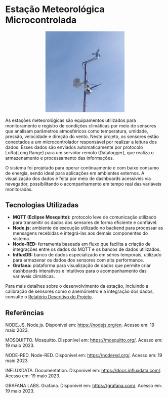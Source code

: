 <h1>Estação Meteorológica Microcontrolada</h1>

<div align="center">
    <img src="Imagens/Estacao.jpeg" width="250px">
</div>

As estações meteorológicas são equipamentos utilizados para monitoramento e registro de condições climáticas por meio de sensores que analisam parâmetros atmosféricos como temperatura, umidade, pressão, velocidade e direção do vento. Neste projeto, os sensores estão conectados a um microcontrolador responsável por realizar a leitura dos dados. Esses dados são enviados automaticamente por protocolo LoRa(Long Range) para um servidor remoto (Datalogger), que realiza o armazenamento e processamento das informações.

O sistema foi projetado para operar continuamente e com baixo consumo de energia, sendo ideal para aplicações em ambientes externos. A visualização dos dados é feita por meio de dashboards acessíveis via navegador, possibilitando o acompanhamento em tempo real das variáveis monitoradas.

<h2>Tecnologias Utilizadas</h2>

<ul>
    <li><strong>MQTT (Eclipse Mosquitto):</strong> protocolo leve de comunicação utilizado para transmitir os dados dos sensores de forma eficiente e confiável.</li>
    <li><strong>Node.js:</strong> ambiente de execução utilizado no backend para processar as mensagens recebidas e integrá-las aos demais componentes do sistema.</li>
    <li><strong>Node-RED:</strong> ferramenta baseada em fluxo que facilita a criação de integrações entre os dados do MQTT e os bancos de dados utilizados.</li>
    <li><strong>InfluxDB:</strong> banco de dados especializado em séries temporais, utilizado para armazenar os dados dos sensores com alta performance.</li>
    <li><strong>Grafana:</strong> plataforma para visualização de dados que permite criar dashboards interativos e intuitivos para o acompanhamento das variáveis climáticas.</li>
</ul>

<p>Para mais detalhes sobre o desenvolvimento da estação, incluindo a calibração de sensores como o anemômetro e a integração dos dados, consulte o <a href="Relatorio_Estacao.pdf" target="_blank">Relatório Descritivo do Projeto</a>.</p>

<h2>Referências</h2>

<p>
NODE.JS. Node.js. Disponível em: <a href="https://nodejs.org/en">https://nodejs.org/en</a>. Acesso em: 19 maio 2023.
</p>
<p>
MOSQUITTO. Mosquitto. Disponível em: <a href="https://mosquitto.org/">https://mosquitto.org/</a>. Acesso em: 19 maio 2023.
</p>
<p>
NODE-RED. Node-RED. Disponível em: <a href="https://nodered.org/">https://nodered.org/</a>. Acesso em: 19 maio 2023.
</p>
<p>
INFLUXDATA. Documentation. Disponível em: <a href="https://docs.influxdata.com/">https://docs.influxdata.com/</a>. Acesso em: 19 maio 2023.
</p>
<p>
GRAFANA LABS. Grafana. Disponível em: <a href="https://grafana.com/">https://grafana.com/</a>. Acesso em: 19 maio 2023.
</p>
